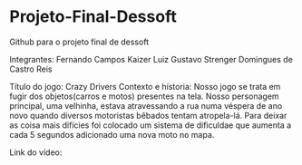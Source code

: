 # Projeto-Final-Dessoft
Github para o projeto final de dessoft 


Integrantes:
Fernando Campos Kaizer
Luiz Gustavo Strenger Domingues de Castro Reis

Título do jogo: Crazy Drivers
Contexto  e hístoria: Nosso jogo se trata em fugir dos objetos(carros e motos) presentes na tela. Nosso personagem principal, uma velhinha, estava atravessando a rua numa véspera de ano novo quando diversos motoristas bêbados tentam atropela-lá. Para deixar as coisa mais difícies foi colocado um sistema de dificuldae que aumenta a cada 5 segundos adicionado uma nova moto no mapa. 

Link do vídeo:

